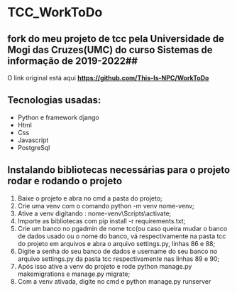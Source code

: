 # TCC_WorkToDo

## fork do meu projeto de tcc pela Universidade de Mogi das Cruzes(UMC) do curso Sistemas de informação de 2019-2022## 

O link original está aqui **<https://github.com/This-Is-NPC/WorkToDo>** 

## Tecnologias usadas:
  * Python e framework django 
  * Html
  * Css
  * Javascript
  * PostgreSql



## Instalando bibliotecas necessárias para o projeto rodar e rodando o projeto

1. Baixe o projeto e abra no cmd a pasta do projeto;
2. Crie uma venv com o comando python -m venv nome-venv;
3. Ative a venv digitando : nome-venv\Scripts\activate;
4. Importe as bibliotecas com pip install -r requirements.txt;
5. Crie um banco no pgadmin de nome tcc(ou caso queira mudar o banco de dados usado ou o nome do banco, vá respectivamente na pasta tcc do projeto em arquivos e abra o arquivo settings.py, linhas 86 e 88;
6. Digite a senha do seu banco de dados e username do seu banco  no arquivo settings.py da pasta tcc respectivamente nas linhas 89 e 90; 
7. Após isso ative a venv do projeto e rode python manage.py makemigrations e manage.py migrate; 
8. Com a venv ativada, digite no cmd e python manage.py runserver

